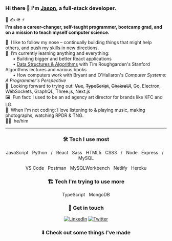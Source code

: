 ### Hi there 👋 I'm [Jason](https://www.linkedin.com/in/jasonflorentino/), a full-stack developer.

🚀 ✍️ 🪖 ⚡️  
**I'm also a career-changer, self-taught programmer, bootcamp grad, and on a mission to teach myself computer science.**

<!-- 💼 &nbsp;I've just finished working as a teaching assistant for [BrainStation's](https://brainstation.io/) full-stack bootcamp.   -->
🔭 &nbsp;I like to follow my nose – continually building things that might help others, and push my skills in new directions.  
🌱 &nbsp;I’m currently learning anything and everything:  
&nbsp;&nbsp;&nbsp;&nbsp;&nbsp; • Building bigger and better React applications  
&nbsp;&nbsp;&nbsp;&nbsp;&nbsp; • [Data Structures & Algorithms](https://github.com/jasonflorentino/algorithms-dataStructures) with Tim Roughgarden's Stanford Algorithms lectures and various books  
&nbsp;&nbsp;&nbsp;&nbsp;&nbsp; • How computers work with Bryant and O'Hallaron's *Computer Systems: A Programmer's Perspective*  
👀 &nbsp;Looking forward to trying out: ~~Vue~~, ~~TypeScript~~, ~~ChakraUI~~, Go, Electron, WebSockets, GraphQL, Three.js, Next.js  
🖼 &nbsp;Fun fact: I used to be an ad agency art director for brands like KFC and LG.  
🎸 &nbsp;When I'm not coding: I love listening to & playing music, making photographs, watching RPDR & TNG.  
🙋‍♂️ &nbsp;he/him

---

<h3 align="center">🛠 Tech I use most </h3>

<p align="center">
JavaScript &nbsp; Python &nbsp;&nbsp;/&nbsp;&nbsp; React &nbsp; Sass &nbsp; HTML5 &nbsp; CSS3 &nbsp;&nbsp;/&nbsp;&nbsp; Node &nbsp; Express &nbsp;&nbsp;/&nbsp;&nbsp; MySQL  </p>
<p align="center">VS Code &nbsp; Postman &nbsp; MySQLWorkbench &nbsp; Netlify  &nbsp; Heroku</p>

<h3 align="center">🏗 Tech I'm trying to use more </h3>

<p align="center">
TypeScript &nbsp; MongoDB </p>


<h3 align="center">📮 Get in touch </h3>
<p align="center">
  <a href="https://www.linkedin.com/in/jasonflorentino/"><img alt="LinkedIn" src="https://img.shields.io/badge/linkedin-%230077B5.svg?style=for-the-badge&logo=linkedin&logoColor=white"/></a> <a href="https://twitter.com/jasonflorentino"><img alt="Twitter" src="https://img.shields.io/badge/Twitter-%231DA1F2.svg?style=for-the-badge&logo=Twitter&logoColor=white"/></a>
</p>

<h3 align="center">⬇️  Check out some things I've made </h3>

<!--

  [<img alt="LinkedIn" src="https://img.shields.io/badge/linkedin-%230077B5.svg?style=for-the-badge&logo=linkedin&logoColor=white"/>](https://www.linkedin.com/in/jasonflorentino/) [<img alt="Twitter" src="https://img.shields.io/badge/Twitter-%231DA1F2.svg?style=for-the-badge&logo=Twitter&logoColor=white"/>](https://twitter.com/jasonflorentino)

[![Top Langs](https://github-readme-stats.vercel.app/api/top-langs/?username=jasonflorentino&layout=compact)](https://github.com/anuraghazra/github-readme-stats)


<img alt="JavaScript" src="https://img.shields.io/badge/javascript-%23323330.svg?style=for-the-badge&logo=javascript&logoColor=%23F7DF1E"/> <img alt="Python" src="https://img.shields.io/badge/python-%2314354C.svg?style=for-the-badge&logo=python&logoColor=white"/>  
<img alt="React" src="https://img.shields.io/badge/react-%2320232a.svg?style=for-the-badge&logo=react&logoColor=%2361DAFB"/> <img alt="SASS" src="https://img.shields.io/badge/SASS-hotpink.svg?style=for-the-badge&logo=SASS&logoColor=white"/> <img alt="HTML5" src="https://img.shields.io/badge/html5-%23E34F26.svg?style=for-the-badge&logo=html5&logoColor=white"/> <img alt="CSS3" src="https://img.shields.io/badge/css3-%231572B6.svg?style=for-the-badge&logo=css3&logoColor=white"/>  
<img alt="NodeJS" src="https://img.shields.io/badge/node.js-%2343853D.svg?style=for-the-badge&logo=node-dot-js&logoColor=white"/> <img alt="Express.js" src="https://img.shields.io/badge/express.js-%23404d59.svg?style=for-the-badge&logo=express&logoColor=%2361DAFB"/>  
<img alt="MySQL" src="https://img.shields.io/badge/mysql-%2300f.svg?style=for-the-badge&logo=mysql&logoColor=white"/>

-->

<!--
**jasonflorentino/jasonflorentino** is a ✨ _special_ ✨ repository because its `README.md` (this file) appears on your GitHub profile.

Here are some ideas to get you started:

- 🔭 I’m currently working on ...
- 🌱 I’m currently learning ...
- 👯 I’m looking to collaborate on ...
- 🤔 I’m looking for help with ...
- 💬 Ask me about ...
- 📫 How to reach me: ...
- 😄 Pronouns: ...
- ⚡ Fun fact: ...
-->
